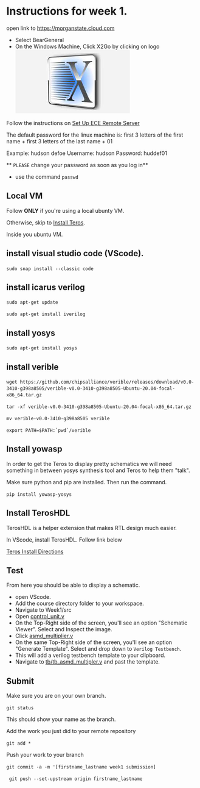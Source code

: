 # Instructions for week 1.

open link to https://morganstate.cloud.com

- Select BearGeneral
- On the Windows Machine, Click X2Go by clicking on logo ![x2go](x2go.jpeg)

Follow the instructions on [Set Up ECE Remote Server](<Setting up X2Go for your account for Hannah .docx>)


The default password for the linux machine is: first 3 letters of the first name + first 3 letters of the last name + 01

Example: hudson defoe
Username: hudson
Password: huddef01


** ``PLEASE`` change your password as soon as you log in**
- use the command ``passwd``


## Local VM

Follow **ONLY**  if you're using a local ubunty VM.

Otherwise, skip to [Install Teros](#Install-Teros).

Inside you ubuntu VM.

## install visual studio code (VScode).

```sudo snap install --classic code```

## install icarus verilog 

``sudo apt-get update``

``sudo apt-get install iverilog``

## install yosys

``sudo apt-get install yosys``

## install verible

```wget https://github.com/chipsalliance/verible/releases/download/v0.0-3410-g398a8505/verible-v0.0-3410-g398a8505-Ubuntu-20.04-focal-x86_64.tar.gz```

```tar -xf verible-v0.0-3410-g398a8505-Ubuntu-20.04-focal-x86_64.tar.gz ```

```mv verible-v0.0-3410-g398a8505 verible```

```export PATH=$PATH:`pwd`/verible```


## Install yowasp
In order to get the Teros to display pretty schematics we will need something in between yosys synthesis tool and Teros to help them "talk".

Make sure python and pip are installed. Then run the command.

```pip install yowasp-yosys```


## Install TerosHDL <a id='Install-Teros'></a>

TerosHDL is a helper extension that makes RTL design much easier. 

In VScode, install TerosHDL. Follow link below

[Teros Install Directions](https://terostechnology.github.io/terosHDLdoc/docs/intro)

## Test
From  here you should be able to display a schematic.

- open VScode. 
- Add the course directory folder to your workspace.
- Navigate to Week1/src
- Open [control_unit.v](../src/control_unit.v) 
- On the Top-Right side of the screen, you'll see an option "Schematic Viewer". Select and Inspect the image.
- Click [asmd_multiplier.v](../src/asmd_multiplier.v)
- On the same Top-Right side of the screen, you'll see an option "Generate Template". Select and drop down to `Verilog Testbench`.
- This will add a verilog testbench template to your clipboard.
- Navigate to [tb/tb_asmd_multipler.v](../tb/tb_asmd_multipler.v) and past the template.

## Submit

Make sure you are on your own branch.

``git status``

This should show your name as the branch.


Add the work you just did to your remote repository

``git add *``

Push your work to your branch

```git commit -a -m '[firstname_lastname week1 submission]```

`` git push --set-upstream origin firstname_lastname`` 






